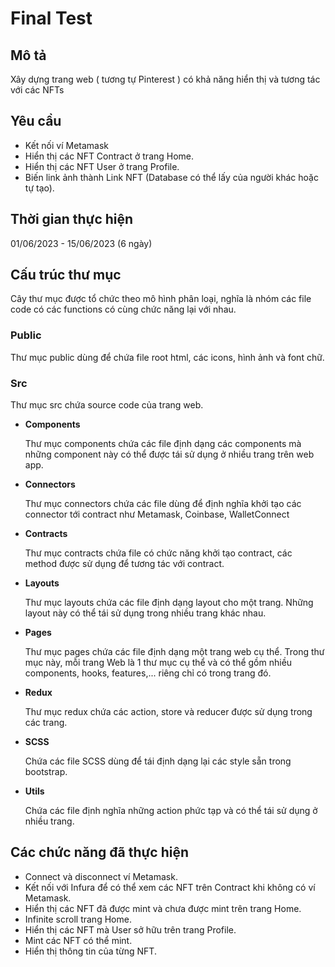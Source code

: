 # Final Test

## Mô tả

Xây dựng trang web ( tương tự Pinterest ) có khả năng hiển thị và tương tác với các NFTs

## Yêu cầu

- Kết nối ví Metamask
- Hiển thị các NFT Contract ở trang Home.
- Hiển thị các NFT User ở trang Profile.
- Biến link ảnh thành Link NFT (Database có thể lấy của người khác hoặc tự tạo).

## Thời gian thực hiện

01/06/2023 - 15/06/2023 (6 ngày)

## Cấu trúc thư mục

Cây thư mục được tổ chức theo mô hình phân loại, nghĩa là nhóm các file code có các functions có cùng chức năng lại với nhau.

### Public

Thư mục public dùng để chứa file root html, các icons, hình ảnh và font chữ.

### Src

Thư mục src chứa source code của trang web.

- **Components**

    Thư mục components chứa các file định dạng các components mà những component này có thể được tái sử dụng ở nhiều trang trên web app.

- **Connectors**

    Thư mục connectors chứa các file dùng để định nghĩa khởi tạo các connector tới contract như Metamask, Coinbase, WalletConnect

- **Contracts**

    Thư mục contracts chứa file có chức năng khởi tạo contract, các method được sử dụng để tương tác với contract.

- **Layouts**

    Thư mục layouts chứa các file định dạng layout cho một trang. Những layout này có thể tái sử dụng trong nhiều trang khác nhau.

- **Pages**

    Thư mục pages chứa các file định dạng một trang web cụ thể. Trong thư mục này, mỗi trang Web là 1 thư mục cụ thể và có thể gồm nhiều components, hooks, features,... riêng chỉ có trong trang đó.

- **Redux**

    Thư mục redux chứa các action, store và reducer được sử dụng trong các trang.

- **SCSS**

    Chứa các file SCSS dùng để tái định dạng lại các style sẵn trong bootstrap.

- **Utils**

    Chứa các file định nghĩa những action phức tạp và có thể tái sử dụng ở nhiều trang.

## Các chức năng đã thực hiện

- Connect và disconnect ví Metamask.
- Kết nối với Infura để có thể xem các NFT trên Contract khi không có ví Metamask.
- Hiển thị các NFT đã được mint và chưa được mint trên trang Home.
- Infinite scroll trang Home.
- Hiển thị các NFT mà User sở hữu trên trang Profile.
- Mint các NFT có thể mint.
- Hiển thị thông tin của từng NFT.
